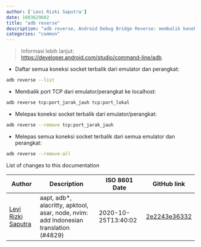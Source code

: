 ```yaml
---
author: ['Levi Rizki Saputra']
date: 1603629602
title: "adb reverse"
description: "adb reverse, Android Debug Bridge Reverse: membalik koneksi socket dari emulator Android atau perangkat Android terhubung."
categories: "common"
---
```

> Informasi lebih lanjut: <https://developer.android.com/studio/command-line/adb>.

- Daftar semua koneksi socket terbalik dari emulator dan perangkat:

```bash
adb reverse --list
```

- Membalik port TCP dari emulator/perangkat ke localhost:

```bash
adb reverse tcp:port_jarak_jauh tcp:port_lokal
```

- Melepas koneksi socket terbalik dari emulator/perangkat:

```bash
adb reverse --remove tcp:port_jarak_jauh
```

- Melepas semua koneksi socket terbalik dari semua emulator dan perangkat:

```bash
adb reverse --remove-all
```
List of changes to this documentation


Author | Description | ISO 8601 Date | GitHub link
------|-----|-----|-----
[Levi Rizki Saputra](mailto:42236775+levirs565@users.noreply.github.com) | aapt, adb*, alacritty, apktool, asar, node, nvim: add Indonesian translation (#4829) | 2020-10-25T13:40:02 | [2e2243e36332](https://github.com/tldr-pages/tldr/commit/2e2243e36332cda1495639d8868ee75a128a6633)


